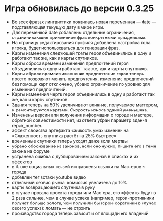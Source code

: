 # Игра обновилась до версии 0.3.25

- Во всех фразах лингвистики появилась новая переменная — date — подставляющая текущую дату в мире игры.
- Для переменной date добавлены отдельные ограничения, ограничивающие применение фраз конкретными праздниками.
- На страницу редактирования профиля добавлена настройка пола игрока, будет использоваться для генерации фраз.
- Карты изменения следующей траты героя объединились в одну и работают так же, как и карты спутников.
- Карты сброса времени изменения предпочтений героя объединились в одну и работают так же, как и карты спутников.
- Карты сброса времеия изменения предпочтения героя теперь просто позволяют менять предпочтения, изменение предпочтений без помощи карт отключено, убрано ограничение по уровню для изменения предпочтений.
- Карты изменения чертв героя объединились в одну и работают так же, как и карты спутников.
- Здания теперь на 50% увеличивают влияние, получаемое мастером, и ремонтируются картами. Скорость износа зданий уменьшена.
- Изменены версии апи получения информации о городе и мастере, обратной совместимости нет, из ответа убран параметр здания repair_number.
- эффект свойства артефакта «живость ума» изменён на «Слаженность спутника растёт на 25% быстрее»
- временные спутники теперь уходят даже если мертвы
- убрано обоснование из законов, если оно нужно, пишите его в теме закона на форуме
- устранена ошибка с дублированием законов в списках и их эффектов
- в блоке социальных связей исправлены ссылки на Мастеров и города
- добавлен тег встаки youtube видео
- отдельный сервис рынка, комиссия увеличена до 10%
- карты возвращающего спутника в руку
- в случае провала проекта города или Мастера, его эффекты будут в 2 раза сильнее, чем в случае успеха (например, герои-противники получат больше золота, чем получили бы герои-соратники в случае своего успеха): ломать — не строить
- производство города теперь зависит и от площади его владений
